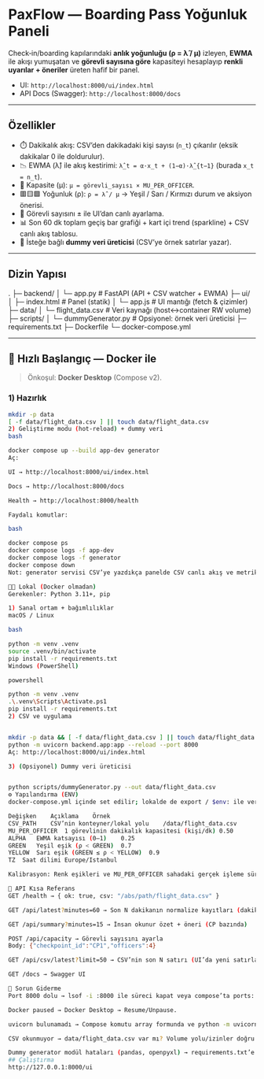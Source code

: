 
# PaxFlow — Boarding Pass Yoğunluk Paneli

Check‐in/boarding kapılarındaki **anlık yoğunluğu (ρ = λ̂ / μ)** izleyen, **EWMA** ile akışı yumuşatan ve **görevli sayısına göre** kapasiteyi hesaplayıp **renkli uyarılar + öneriler** üreten hafif bir panel.

- UI: `http://localhost:8000/ui/index.html`
- API Docs (Swagger): `http://localhost:8000/docs`

---

## Özellikler

- ⏱️ Dakikalık akış: CSV’den dakikadaki kişi sayısı (`n_t`) çıkarılır (eksik dakikalar 0 ile doldurulur).
- 📉 EWMA (λ̂) ile akış kestirimi: `λ̂_t = α·x_t + (1−α)·λ̂_{t−1}` (burada `x_t = n_t`).
- 🧮 Kapasite (μ): `μ = görevli_sayısı × MU_PER_OFFICER`.
- 🟥🟨🟩 Yoğunluk (ρ): `ρ = λ̂ / μ` → Yeşil / Sarı / Kırmızı durum ve aksiyon önerisi.
- 👮 Görevli sayısını ± ile UI’dan canlı ayarlama.
- 📊 Son 60 dk toplam geçiş bar grafiği + kart içi trend (sparkline) + CSV canlı akış tablosu.
- 🧪 İsteğe bağlı **dummy veri üreticisi** (CSV’ye örnek satırlar yazar).

---

## Dizin Yapısı

.
├─ backend/
│ └─ app.py # FastAPI (API + CSV watcher + EWMA)
├─ ui/
│ ├─ index.html # Panel (statik)
│ └─ app.js # UI mantığı (fetch & çizimler)
├─ data/
│ └─ flight_data.csv # Veri kaynağı (host↔container RW volume)
├─ scripts/
│ └─ dummyGenerator.py # Opsiyonel: örnek veri üreticisi
├─ requirements.txt
├─ Dockerfile
└─ docker-compose.yml



---

## 🚀 Hızlı Başlangıç — Docker ile

> Önkoşul: **Docker Desktop** (Compose v2).

### 1) Hazırlık

```bash
mkdir -p data
[ -f data/flight_data.csv ] || touch data/flight_data.csv
2) Geliştirme modu (hot-reload) + dummy veri
bash

docker compose up --build app-dev generator
Aç:

UI → http://localhost:8000/ui/index.html

Docs → http://localhost:8000/docs

Health → http://localhost:8000/health

Faydalı komutlar:

bash

docker compose ps
docker compose logs -f app-dev
docker compose logs -f generator
docker compose down
Not: generator servisi CSV’ye yazdıkça panelde CSV canlı akış ve metrikler yenilenir.

🧑‍💻 Lokal (Docker olmadan)
Gerekenler: Python 3.11+, pip

1) Sanal ortam + bağımlılıklar
macOS / Linux

bash

python -m venv .venv
source .venv/bin/activate
pip install -r requirements.txt
Windows (PowerShell)

powershell

python -m venv .venv
.\.venv\Scripts\Activate.ps1
pip install -r requirements.txt
2) CSV ve uygulama


mkdir -p data && [ -f data/flight_data.csv ] || touch data/flight_data.csv
python -m uvicorn backend.app:app --reload --port 8000
Aç: http://localhost:8000/ui/index.html

3) (Opsiyonel) Dummy veri üreticisi


python scripts/dummyGenerator.py --out data/flight_data.csv
⚙️ Yapılandırma (ENV)
docker-compose.yml içinde set edilir; lokalde de export / $env: ile verebilirsin.

Değişken	Açıklama	Örnek
CSV_PATH	CSV’nin konteyner/lokal yolu	/data/flight_data.csv
MU_PER_OFFICER	1 görevlinin dakikalık kapasitesi (kişi/dk)	0.50
ALPHA	EWMA katsayısı (0–1)	0.25
GREEN	Yeşil eşik (ρ < GREEN)	0.7
YELLOW	Sarı eşik (GREEN ≤ ρ < YELLOW)	0.9
TZ	Saat dilimi	Europe/Istanbul

Kalibrasyon: Renk eşikleri ve MU_PER_OFFICER sahadaki gerçek işleme sürelerine göre güncellenmelidir.

🔌 API Kısa Referans
GET /health → { ok: true, csv: "/abs/path/flight_data.csv" }

GET /api/latest?minutes=60 → Son N dakikanın normalize kayıtları (dakika × CP tekilleştirilmiş)

GET /api/summary?minutes=15 → İnsan okunur özet + öneri (CP bazında)

POST /api/capacity → Görevli sayısını ayarla
Body: {"checkpoint_id":"CP1","officers":4}

GET /api/csv/latest?limit=50 → CSV’nin son N satırı (UI’da yeni satırlar vurgulanır)

GET /docs → Swagger UI

🧰 Sorun Giderme
Port 8000 dolu → lsof -i :8000 ile süreci kapat veya compose’ta ports: ["8080:8000"] yap.

Docker paused → Docker Desktop → Resume/Unpause.

uvicorn bulunamadı → Compose komutu array formunda ve python -m uvicorn olmalı; docker compose build --no-cache.

CSV okunmuyor → data/flight_data.csv var mı? Volume yolu/izinler doğru mu? GET /health kontrol et.

Dummy generator modül hataları (pandas, openpyxl) → requirements.txt’e ekle ve yeniden build et; ya da generator’ı paxboard:dev imajından koştur.
## Çalıştırma
http://127.0.0.1:8000/ui


